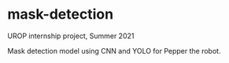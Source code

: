 # mask-detection
UROP internship project, Summer 2021

Mask detection model using CNN and YOLO for Pepper the robot.
